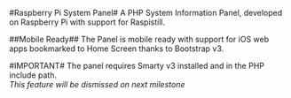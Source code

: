 #Raspberry Pi System Panel#
A PHP System Information Panel, developed on Raspberry Pi with support for Raspistill.

##Mobile Ready##
The Panel is mobile ready with support for iOS web apps bookmarked to Home Screen thanks to Bootstrap v3.

#IMPORTANT#
The panel requires Smarty v3 installed and in the PHP include path.<br />
*This feature will be dismissed on next milestone*
